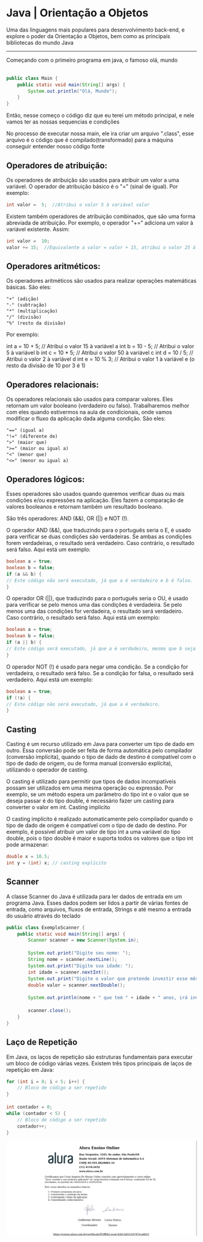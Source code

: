 # Java | Orientação a Objetos

<p>Uma das linguagens mais populares para desenvolvimento back-end, e explore o poder da Orientação a Objetos, bem como as principais bibliotecas do mundo Java</p>
<hr>
<p>Começando com o primeiro programa em java, o famoso olá, mundo</p>

```java

public class Main {
    public static void main(String[] args) {
        System.out.println("Olá, Mundo");
    }
}
```

<p>Então, nesse começo o código diz que eu terei um método principal, e nele vamos ter as nossas sequencias e condições</p>

<p>No processo de executar nossa main, ele ira criar um arquivo ".class", esse arquivo é o código que é compilado(transformado) para a máquina conseguir entender nosso código fonte</p>

<h2>Operadores de atribuição:</h2>

<p>Os operadores de atribuição são usados para atribuir um valor a uma variável. O operador de atribuição básico é o "=" (sinal de igual). Por exemplo:</p>

```java
int valor =  5;  //Atribui o valor 5 à variável valor
```

<p>Existem também operadores de atribuição combinados, que são uma forma abreviada de atribuição. Por exemplo, o operador "+=" adiciona um valor à variável existente. Assim:</p>

```java
int valor =  10;
valor += 15;  //Equivalente a valor = valor + 15, atribui o valor 25 à variável valor
```

<h2>Operadores aritméticos:</h2>

<p>Os operadores aritméticos são usados para realizar operações matemáticas básicas. São eles:

    "+" (adição)
    "-" (subtração)
    "*" (multiplicação)
    "/" (divisão)
    "%" (resto da divisão)

</p>

<p>Por exemplo:

int a = 10 + 5; // Atribui o valor 15 à variável a
int b = 10 - 5; // Atribui o valor 5 à variável b
int c = 10 \* 5; // Atribui o valor 50 à variável c
int d = 10 / 5; // Atribui o valor 2 à variável d
int e = 10 % 3; // Atribui o valor 1 à variável e (o resto da divisão de 10 por 3 é 1)</p>

<h2>Operadores relacionais:</h2>

<p>Os operadores relacionais são usados para comparar valores. Eles retornam um valor booleano (verdadeiro ou falso). Trabalharemos melhor com eles quando estivermos na aula de condicionais, onde vamos modificar o fluxo da aplicação dada alguma condição. São eles:

    "==" (igual a)
    "!=" (diferente de)
    ">" (maior que)
    ">=" (maior ou igual a)
    "<" (menor que)
    "<=" (menor ou igual a)

</p>

<h2>Operadores lógicos:</h2>

<p>Esses operadores são usados quando queremos verificar duas ou mais condições e/ou expressões na aplicação. Eles fazem a comparação de valores booleanos e retornam também um resultado booleano.

São três operadores: AND (&&), OR (||) e NOT (!).

O operador AND (&&), que traduzindo para o português seria o E, é usado para verificar se duas condições são verdadeiras. Se ambas as condições forem verdadeiras, o resultado será verdadeiro. Caso contrário, o resultado será falso. Aqui está um exemplo:

</p>

```java
boolean a = true;
boolean b = false;
if (a && b) {
// Este código não será executado, já que a é verdadeiro e b é falso.
}
```

<p>O operador OR (||), que traduzindo para o português seria o OU, é usado para verificar se pelo menos uma das condições é verdadeira. Se pelo menos uma das condições for verdadeira, o resultado será verdadeiro. Caso contrário, o resultado será falso. Aqui está um exemplo:
</p>

```java
boolean a = true;
boolean b = false;
if (a || b) {
// Este código será executado, já que a é verdadeiro, mesmo que b seja falso.
}
```

<p>O operador NOT (!) é usado para negar uma condição. Se a condição for verdadeira, o resultado será falso. Se a condição for falsa, o resultado será verdadeiro. Aqui está um exemplo:
</p>

```java
boolean a = true;
if (!a) {
// Este código não será executado, já que a é verdadeiro.
}
```

<h2>Casting</h2>

<p>
Casting é um recurso utilizado em Java para converter um tipo de dado em outro. Essa conversão pode ser feita de forma automática pelo compilador (conversão implícita), quando o tipo de dado de destino é compatível com o tipo de dado de origem, ou de forma manual (conversão explícita), utilizando o operador de casting.

O casting é utilizado para permitir que tipos de dados incompatíveis possam ser utilizados em uma mesma operação ou expressão. Por exemplo, se um método espera um parâmetro do tipo int e o valor que se deseja passar é do tipo double, é necessário fazer um casting para converter o valor em int.
Casting implícito

O casting implícito é realizado automaticamente pelo compilador quando o tipo de dado de origem é compatível com o tipo de dado de destino. Por exemplo, é possível atribuir um valor de tipo int a uma variável do tipo double, pois o tipo double é maior e suporta todos os valores que o tipo int pode armazenar:

</p>

```java
double x = 10.5;
int y = (int) x; // casting explícito
```

<h2>Scanner</h2>

<p>
A classe Scanner do Java é utilizada para ler dados de entrada em um programa Java. Esses dados podem ser lidos a partir de várias fontes de entrada, como arquivos, fluxos de entrada, Strings e até mesmo a entrada do usuário através do teclado
</p>

```java
public class ExemploScanner {
    public static void main(String[] args) {
        Scanner scanner = new Scanner(System.in);

        System.out.print("Digite seu nome: ");
        String nome = scanner.nextLine();
        System.out.print("Digite sua idade: ");
        int idade = scanner.nextInt();
        System.out.print("Digite o valor que pretende investir esse mês: ");
        double valor = scanner.nextDouble();

        System.out.println(nome + " que tem " + idade + " anos, irá investir R$ " + valor + " esse mês.");

        scanner.close();
    }
}
```

<h2>Laço de Repetição</h2>

<p>
Em Java, os laços de repetição são estruturas fundamentais para executar um bloco de código várias vezes. Existem três tipos principais de laços de repetição em Java:
</p>

```java
for (int i = 0; i < 5; i++) {
    // Bloco de código a ser repetido
}

int contador = 0;
while (contador < 5) {
    // Bloco de código a ser repetido
    contador++;
}

```
<img src="/certificação/Certificacao-java.png" alt="Certificado de conclusão">





